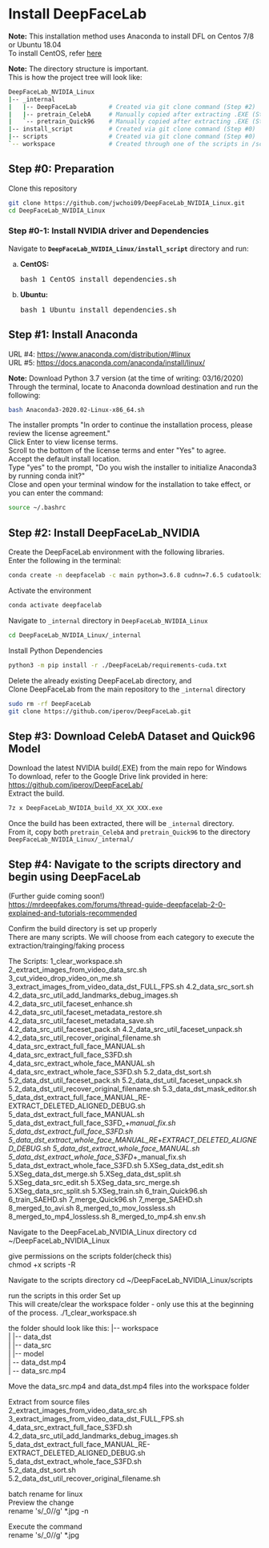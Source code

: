 # Install DeepFaceLab
**Note:** This installation method uses Anaconda to install DFL on Centos 7/8 or Ubuntu 18.04  
To install CentOS, refer [here](install_CentOS.md)

**Note:** The directory structure is important.  
This is how the project tree will look like:  
```bash
DeepFaceLab_NVIDIA_Linux
|-- _internal               
|   |-- DeepFaceLab         # Created via git clone command (Step #2)
|   |-- pretrain_CelebA     # Manually copied after extracting .EXE (Step #3)
|   `-- pretrain_Quick96    # Manually copied after extracting .EXE (Step #3)
|-- install_script          # Created via git clone command (Step #0)
|-- scripts                 # Created via git clone command (Step #0)
`-- workspace               # Created through one of the scripts in /scripts
```

## Step #0: Preparation
Clone this repository  
```sh
git clone https://github.com/jwchoi09/DeepFaceLab_NVIDIA_Linux.git
cd DeepFaceLab_NVIDIA_Linux
```

### Step #0-1: Install NVIDIA driver and Dependencies
Navigate to <b>`DeepFaceLab_NVIDIA_Linux/install_script`</b> directory and run:
<ol type="a">
    <li><b>CentOS:</b><pre>bash 1_CentOS_install_dependencies.sh</pre>  
    <li><b>Ubuntu:</b><pre>bash 1_Ubuntu_install_dependencies.sh</pre>
</ol>


## Step #1: Install Anaconda
URL #4: https://www.anaconda.com/distribution/#linux  
URL #5: https://docs.anaconda.com/anaconda/install/linux/

**Note:** Download Python 3.7 version (at the time of writing: 03/16/2020)  
Through the terminal, locate to Anaconda download destination and run the following:  
```sh
bash Anaconda3-2020.02-Linux-x86_64.sh
```

The installer prompts "In order to continue the installation process, please review the license agreement."  
Click Enter to view license terms.  
Scroll to the bottom of the license terms and enter "Yes" to agree.  
Accept the default install location.  
Type "yes" to the prompt, "Do you wish the installer to initialize Anaconda3 by running conda init?"  
Close and open your terminal window for the installation to take effect, or you can enter the command:  
```sh
source ~/.bashrc
```


## Step #2: Install DeepFaceLab_NVIDIA
Create the DeepFaceLab environment with the following libraries.  
Enter the following in the terminal:  
```bash
conda create -n deepfacelab -c main python=3.6.8 cudnn=7.6.5 cudatoolkit=10.0.130
```

Activate the environment  
```bash
conda activate deepfacelab
```

Navigate to `_internal` directory in `DeepFaceLab_NVIDIA_Linux`  
```sh
cd DeepFaceLab_NVIDIA_Linux/_internal
```

Install Python Dependencies
```sh
python3 -m pip install -r ./DeepFaceLab/requirements-cuda.txt  
```

Delete the already existing DeepFaceLab directory, and  
Clone DeepFaceLab from the main repository to the `_internal` directory  
```sh
sudo rm -rf DeepFaceLab
git clone https://github.com/iperov/DeepFaceLab.git
```

## Step #3: Download CelebA Dataset and Quick96 Model

Download the latest NVIDIA build(.EXE) from the main repo for Windows  
To download, refer to the Google Drive link provided in here: https://github.com/iperov/DeepFaceLab/  
Extract the build.  
```sh
7z x DeepFaceLab_NVIDIA_build_XX_XX_XXX.exe
```

Once the build has been extracted, there will be `_internal` directory.  
From it, copy both `pretrain_CelebA` and `pretrain_Quick96` to the directory `DeepFaceLab_NVIDIA_Linux/_internal/`  


## Step #4: Navigate to the scripts directory and begin using DeepFaceLab
(Further guide coming soon!)  
https://mrdeepfakes.com/forums/thread-guide-deepfacelab-2-0-explained-and-tutorials-recommended  
  
Confirm the build directory is set up properly  
There are many scripts. We will choose from each category to execute the extraction/trainging/faking process 
  
The Scripts:
1_clear_workspace.sh
2_extract_images_from_video_data_src.sh
3_cut_video_drop_video_on_me.sh
3_extract_images_from_video_data_dst_FULL_FPS.sh
4.2_data_src_sort.sh
4.2_data_src_util_add_landmarks_debug_images.sh
4.2_data_src_util_faceset_enhance.sh
4.2_data_src_util_faceset_metadata_restore.sh
4.2_data_src_util_faceset_metadata_save.sh
4.2_data_src_util_faceset_pack.sh
4.2_data_src_util_faceset_unpack.sh
4.2_data_src_util_recover_original_filename.sh
4_data_src_extract_full_face_MANUAL.sh
4_data_src_extract_full_face_S3FD.sh
4_data_src_extract_whole_face_MANUAL.sh
4_data_src_extract_whole_face_S3FD.sh
5.2_data_dst_sort.sh
5.2_data_dst_util_faceset_pack.sh
5.2_data_dst_util_faceset_unpack.sh
5.2_data_dst_util_recover_original_filename.sh
5.3_data_dst_mask_editor.sh
5_data_dst_extract_full_face_MANUAL_RE-EXTRACT_DELETED_ALIGNED_DEBUG.sh
5_data_dst_extract_full_face_MANUAL.sh
5_data_dst_extract_full_face_S3FD_+_manual_fix.sh
5_data_dst_extract_full_face_S3FD.sh
5_data_dst_extract_whole_face_MANUAL_RE_+_EXTRACT_DELETED_ALIGNED_DEBUG.sh
5_data_dst_extract_whole_face_MANUAL.sh
5_data_dst_extract_whole_face_S3FD_+_manual_fix.sh
5_data_dst_extract_whole_face_S3FD.sh
5.XSeg_data_dst_edit.sh
5.XSeg_data_dst_merge.sh
5.XSeg_data_dst_split.sh
5.XSeg_data_src_edit.sh
5.XSeg_data_src_merge.sh
5.XSeg_data_src_split.sh
5.XSeg_train.sh
6_train_Quick96.sh
6_train_SAEHD.sh
7_merge_Quick96.sh
7_merge_SAEHD.sh
8_merged_to_avi.sh
8_merged_to_mov_lossless.sh
8_merged_to_mp4_lossless.sh
8_merged_to_mp4.sh
env.sh

Navigate to the DeepFaceLab_NVIDIA_Linux directory 
cd ~/DeepFaceLab_NVIDIA_Linux 

give permissions on the scripts folder(check this)  
chmod +x scripts -R  

Navigate to the scripts directory 
cd ~/DeepFaceLab_NVIDIA_Linux/scripts  


run the scripts in this order
Set up  
This will create/clear the workspace folder - only use this at the beginning of the process.
./1_clear_workspace.sh  

the folder should look like this:
|-- workspace        
|   |-- data_dst  
|   |-- data_src  
|   |-- model  
|   -- data_dst.mp4  
|   -- data_src.mp4  


Move the data_src.mp4 and data_dst.mp4 files into the workspace folder  

Extract from source files  
2_extract_images_from_video_data_src.sh  
3_extract_images_from_video_data_dst_FULL_FPS.sh  
4_data_src_extract_full_face_S3FD.sh  
4.2_data_src_util_add_landmarks_debug_images.sh
5_data_dst_extract_full_face_MANUAL_RE-EXTRACT_DELETED_ALIGNED_DEBUG.sh  
5_data_dst_extract_whole_face_S3FD.sh  
5.2_data_dst_sort.sh  
5.2_data_dst_util_recover_original_filename.sh  
  
batch rename for linux  
Preview the change  
rename 's/\_0//g' *.jpg -n  
  
Execute the command  
rename 's/\_0//g' *.jpg  

